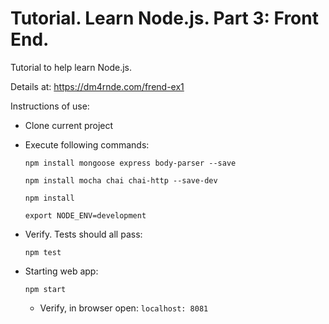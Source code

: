 
# Tutorial. Learn Node.js. Part 3: Front End.

Tutorial to help learn Node.js.

Details at: https://dm4rnde.com/frend-ex1


Instructions of use:

- Clone current project

- Execute following commands:
	
	`npm install mongoose express body-parser --save`
	
	`npm install mocha chai chai-http --save-dev`
	
	`npm install`
	
	`export NODE_ENV=development`

- Verify. Tests should all pass:

	`npm test`

- Starting web app:

	`npm start`
	
	- Verify, in browser open: `localhost: 8081`
	
	